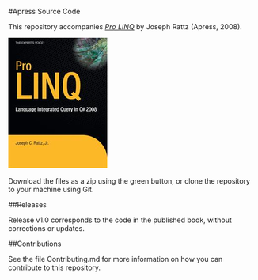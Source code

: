 #Apress Source Code

This repository accompanies [*Pro LINQ*](http://www.apress.com/9781590597897) by Joseph Rattz (Apress, 2008).

![Cover image](9781590597897.jpg)

Download the files as a zip using the green button, or clone the repository to your machine using Git.

##Releases

Release v1.0 corresponds to the code in the published book, without corrections or updates.

##Contributions

See the file Contributing.md for more information on how you can contribute to this repository.
